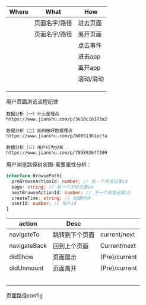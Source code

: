 | Where | What          | How       |
| ----- | ------------- | --------- |
|       | 页面名字/路径 | 进去页面  |
|       | 页面名字/路径 | 离开页面  |
|       |               | 点击事件  |
|       |               | 进去app   |
|       |               | 离开app   |
|       |               | 滚动/滑动 |
|       |               |           |
|       |               |           |
|       |               |           |

用户页面浏览流程纪律



```
数据分析（一）什么是埋点
https://www.jianshu.com/p/3e18c16373a2

数据分析（二）如何做好数据埋点
https://www.jianshu.com/p/b0051361ecfa

数据分析（三）用户行为分析
https://www.jianshu.com/p/7858926ff399

```



用户浏览路径树状图-需要属性分析：

```typescript
interface BrowsePath{
  preBrowseActionId: number; // 前一个浏览记录id
  page: string; // 前一个浏览记录id
  nextBrowseActionId: number; // 下一个浏览记录id
  createTime: string; // 创建时间
  userId: number; // 用户id
}
```



| action       | Desc           |               |
| ------------ | -------------- | ------------- |
| navigateTo   | 跳转到下个页面 | current/next  |
| navigateBack | 回到上个页面   | Current/next  |
| didShow      | 页面展示       | (Pre)/current |
| didUnmount   | 页面离开       | (Pre)/current |
|              |                |               |
|              |                |               |
|              |                |               |
|              |                |               |
|              |                |               |

页面路径config




